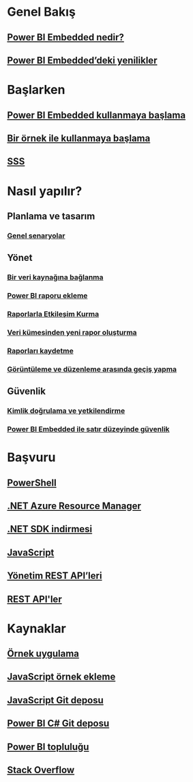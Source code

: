 # Genel Bakış
## [Power BI Embedded nedir?](power-bi-embedded-what-is-power-bi-embedded.md)
## [Power BI Embedded’deki yenilikler](power-bi-embedded-whats-new.md)

# Başlarken
## [Power BI Embedded kullanmaya başlama](power-bi-embedded-get-started.md)
## [Bir örnek ile kullanmaya başlama](power-bi-embedded-get-started-sample.md)
## [SSS](power-bi-embedded-faq.md)

# Nasıl yapılır?
## Planlama ve tasarım
### [Genel senaryolar](power-bi-embedded-scenarios.md)

## Yönet
### [Bir veri kaynağına bağlanma](power-bi-embedded-connect-datasource.md)
### [Power BI raporu ekleme](power-bi-embedded-embed-report.md)
### [Raporlarla Etkileşim Kurma](power-bi-embedded-interact-with-reports.md)
### [Veri kümesinden yeni rapor oluşturma](power-bi-embedded-create-report-from-dataset.md)
### [Raporları kaydetme](power-bi-embedded-save-reports.md)
### [Görüntüleme ve düzenleme arasında geçiş yapma](power-bi-embedded-toggle-mode.md)

## Güvenlik
### [Kimlik doğrulama ve yetkilendirme](power-bi-embedded-app-token-flow.md)
### [Power BI Embedded ile satır düzeyinde güvenlik](power-bi-embedded-rls.md)

# Başvuru
## [PowerShell](/powershell/resourcemanager/azurerm.powerbiembedded/v2.3.0/azurerm.powerbiembedded)
## [.NET Azure Resource Manager](/dotnet/api/microsoft.azure.management.powerbiembedded)
## [.NET SDK indirmesi](https://www.nuget.org/profiles/powerbi)
## [JavaScript](https://github.com/Microsoft/PowerBI-JavaScript/wiki)
## [Yönetim REST API’leri](/rest/api/powerbiembedded/)
## [REST API'ler](https://msdn.microsoft.com/library/azure/mt711507.aspx)


# Kaynaklar
## [Örnek uygulama](https://github.com/Azure-Samples/power-bi-embedded-integrate-report-into-web-app/)
## [JavaScript örnek ekleme](https://microsoft.github.io/PowerBI-JavaScript/demo/)
## [JavaScript Git deposu](https://github.com/Microsoft/PowerBI-JavaScript)
## [Power BI C# Git deposu](https://github.com/Microsoft/PowerBI-CSharp)
## [Power BI topluluğu](http://community.powerbi.com/t5/Developer/bd-p/Developer)
## [Stack Overflow](http://stackoverflow.com/questions/tagged/powerbi)
